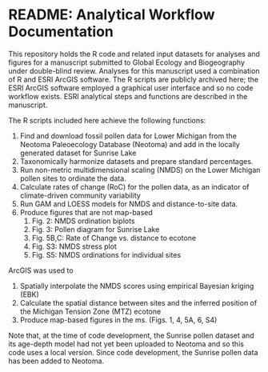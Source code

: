 # README: Analytical Workflow Documentation
This repository holds the R code and related input datasets for analyses and figures for a manuscript submitted to Global Ecology and Biogeography under double-blind review.  Analyses for this manuscript used a combination of R and ESRI ArcGIS software.  The R scripts are publicly archived here; the ESRI ArcGIS software employed a graphical user interface and so no code workflow exists.  ESRI analytical steps and functions are described in the manuscript.

The R scripts included here achieve the following functions:
1. Find and download fossil pollen data for Lower Michigan from the Neotoma Paleoecology Database (Neotoma) and add in the locally generated dataset for Sunrise Lake
2. Taxonomically harmonize datasets and prepare standard percentages.
3. Run non-metric multidimensional scaling (NMDS) on the Lower Michigan pollen sites to ordinate the data.
4. Calculate rates of change (RoC) for the pollen data, as an indicator of climate-driven community variability
5. Run GAM and LOESS models for NMDS and distance-to-site data.
4. Produce figures that are not map-based 
    1. Fig. 2:  NMDS ordination biplots
    2. Fig. 3:  Pollen diagram for Sunrise Lake 
    3. Fig. 5B,C:  Rate of Change vs. distance to ecotone
    4. Fig. S3: NMDS stress plot
    5. Fig. S5: NMDS ordinations for individual sites

ArcGIS was used to
1. Spatially interpolate the NMDS scores using empirical Bayesian kriging (EBK)
2. Calculate the spatial distance between sites and the inferred position of the Michigan Tension Zone (MTZ) ecotone
3. Produce map-based figures in the ms. (Figs. 1, 4, 5A, 6, S4)


Note that, at the time of code development, the Sunrise pollen dataset and its age-depth model had not yet been uploaded to Neotoma and so this code uses a local version.  Since code development, the Sunrise pollen data has been added to Neotoma. 

